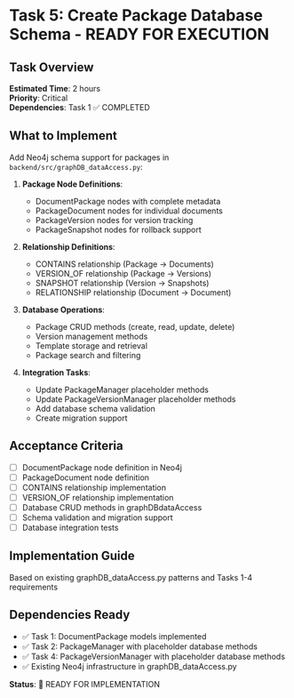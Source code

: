 # Task 5: Create Package Database Schema - READY FOR EXECUTION

## Task Overview
**Estimated Time**: 2 hours  
**Priority**: Critical  
**Dependencies**: Task 1 ✅ COMPLETED

## What to Implement
Add Neo4j schema support for packages in `backend/src/graphDB_dataAccess.py`:

1. **Package Node Definitions**:
   - DocumentPackage nodes with complete metadata
   - PackageDocument nodes for individual documents
   - PackageVersion nodes for version tracking
   - PackageSnapshot nodes for rollback support

2. **Relationship Definitions**:
   - CONTAINS relationship (Package -> Documents)
   - VERSION_OF relationship (Package -> Versions)
   - SNAPSHOT relationship (Version -> Snapshots)
   - RELATIONSHIP relationship (Document -> Document)

3. **Database Operations**:
   - Package CRUD methods (create, read, update, delete)
   - Version management methods
   - Template storage and retrieval
   - Package search and filtering

4. **Integration Tasks**:
   - Update PackageManager placeholder methods
   - Update PackageVersionManager placeholder methods
   - Add database schema validation
   - Create migration support

## Acceptance Criteria
- [ ] DocumentPackage node definition in Neo4j
- [ ] PackageDocument node definition
- [ ] CONTAINS relationship implementation
- [ ] VERSION_OF relationship implementation
- [ ] Database CRUD methods in graphDBdataAccess
- [ ] Schema validation and migration support
- [ ] Database integration tests

## Implementation Guide
Based on existing graphDB_dataAccess.py patterns and Tasks 1-4 requirements

## Dependencies Ready
- ✅ Task 1: DocumentPackage models implemented
- ✅ Task 2: PackageManager with placeholder database methods
- ✅ Task 4: PackageVersionManager with placeholder database methods
- ✅ Existing Neo4j infrastructure in graphDB_dataAccess.py

**Status**: 🚀 READY FOR IMPLEMENTATION